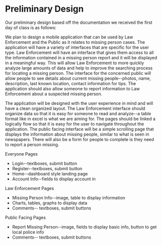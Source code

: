 # Preliminary Design  

Our preliminary design based off the documentation we received the first
day of class is as follows:

We plan to design a mobile application that can be used by Law
Enforcement and the Public as it relates to missing person cases. The
application will have a variety of interfaces that are specific for the
user type. Law Enforcement will have an interface that gives them access
to all the information contained in a missing person report and it will
be displayed in a meaningful way. This will allow Law Enforcement to
more quickly analyze large amounts of data and help to improve the
searching process for locating a missing person. The interface for the
concerned public will allow people to see details about current missing
people\--photos, name, description, last known location, contact
information for tips. The application should also allow someone to
report information to Law Enforcement about a suspected missing person.

The application will be designed with the user experience in mind and
will have a clean organized layout. The Law Enforcement interface should
organize data so that it is easy for someone to read and analyze\--a
table format like in excel is what we are aiming for. The pages should
be linked a logically flow so that it is easy for the user to navigate
throughout the application. The public facing interface will be a simple
scrolling page that displays the information about missing people,
similar to what is seen in newspapers. There will also be a form for
people to complete is they need to report a person missing.

Everyone Pages

-   Login\--textboxes, submit button
-   Register\--textboxes, submit button
-   Home\--dashboard style landing page
-   Account Info\--fields to display account in

Law Enforcement Pages

-   Missing Person Info\--image, table to display information  
-   Charts, tables, graphs to display data
-   Comments\-- textboxes, submit buttons

Public Facing Pages

-   Report Missing Person\--image, fields to display basic info, button
    to get local police info  
-   Comments\-- textboxes, submit buttons
